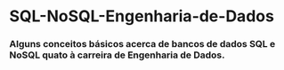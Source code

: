 # SQL-NoSQL-Engenharia-de-Dados
### Alguns conceitos básicos acerca de bancos de dados SQL e NoSQL quato à carreira de Engenharia de Dados.
